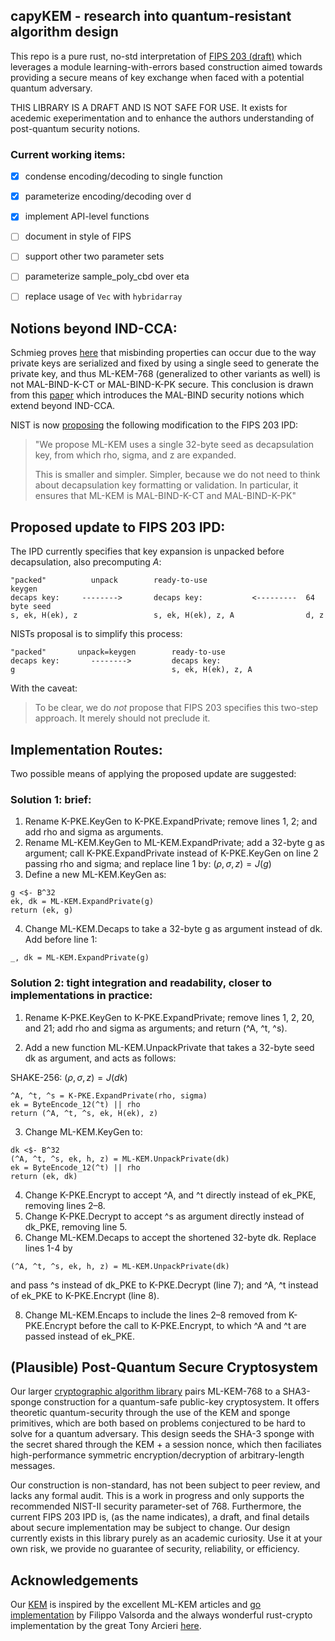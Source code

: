 ## capyKEM - research into quantum-resistant algorithm design

This repo is a pure rust, no-std interpretation of [FIPS 203 (draft)](https://csrc.nist.gov/pubs/fips/203/ipd) which leverages a module learning-with-errors based construction aimed towards providing a secure means of key exchange when faced with a potential quantum adversary.

THIS LIBRARY IS A DRAFT AND IS NOT SAFE FOR USE. It exists for acedemic exeperimentation and to enhance the authors understanding of post-quantum security notions.

### Current working items:


- [x] condense encoding/decoding to single function
- [x] parameterize encoding/decoding over d
- [x] implement API-level functions
- [ ] document in style of FIPS
- [ ] support other two parameter sets
- [ ] parameterize sample_poly_cbd over eta
- [ ] replace usage of ```Vec``` with ```hybridarray```


## Notions beyond IND-CCA:

Schmieg proves [here](https://eprint.iacr.org/2024/523) that misbinding properties can occur due to the way private keys are serialized and fixed by using a single seed to generate the private key, and thus ML-KEM-768 (generalized to other variants as well) is not MAL-BIND-K-CT or MAL-BIND-K-PK secure. This conclusion is drawn from this [paper](https://eprint.iacr.org/2023/1933) which introduces the MAL-BIND security notions which extend beyond IND-CCA.

NIST is now [proposing](https://groups.google.com/a/list.nist.gov/g/pqc-forum/c/5CT4NC_6zRI/m/lpifFrpWAwAJ?utm_medium=email&utm_source=footer) the following modification to the FIPS 203 IPD:

> "We propose ML-KEM uses a single 32-byte seed as decapsulation key, from which rho, sigma, and z are expanded.
> 
> This is smaller and simpler. Simpler, because we do not need to think about decapsulation key formatting or validation. In particular, it ensures that ML-KEM is MAL-BIND-K-CT and MAL-BIND-K-PK"
> 

## Proposed update to FIPS 203 IPD:

The IPD currently specifies that key expansion is unpacked before decapsulation, also precomputing $A$:

```
"packed"          unpack        ready-to-use                      keygen
decaps key:     -------->       decaps key:           <---------  64 byte seed
s, ek, H(ek), z                 s, ek, H(ek), z, A                d, z
```

NISTs proposal is to simplify this process:

```
"packed"       unpack=keygen        ready-to-use
decaps key:       -------->         decaps key:
g                                   s, ek, H(ek), z, A
```
With the caveat: 

> To be clear, we do *not* propose that FIPS 203 specifies this two-step approach. It merely should not preclude it.

## Implementation Routes:

Two possible means of applying the proposed update are suggested:

### Solution 1: brief:

1. Rename K-PKE.KeyGen to K-PKE.ExpandPrivate; remove lines 1, 2; and add rho and sigma as arguments.
2. Rename ML-KEM.KeyGen to ML-KEM.ExpandPrivate; add a 32-byte g as argument; call K-PKE.ExpandPrivate instead of K-PKE.KeyGen on line 2 passing rho and sigma; and replace line 1 by: $(\rho, \sigma, z) = J(g)$
3. Define a new ML-KEM.KeyGen as:

```
g <$- B^32
ek, dk = ML-KEM.ExpandPrivate(g)
return (ek, g)
```

4. Change ML-KEM.Decaps to take a 32-byte g as argument instead of dk. Add before line 1: 

```
_, dk = ML-KEM.ExpandPrivate(g)
```

### Solution 2: tight integration and readability, closer to implementations in practice:

1. Rename K-PKE.KeyGen to K-PKE.ExpandPrivate; remove lines 1, 2, 20, and 21; add rho and sigma as arguments; and return (^A, ^t, ^s).

2. Add a new function ML-KEM.UnpackPrivate that takes a 32-byte seed dk as argument, and acts as follows:

SHAKE-256:
$(\rho, \sigma, z) = J(dk)$    
```
^A, ^t, ^s = K-PKE.ExpandPrivate(rho, sigma)
ek = ByteEncode_12(^t) || rho
return (^A, ^t, ^s, ek, H(ek), z)
```

3. Change ML-KEM.KeyGen to:

```
dk <$- B^32
(^A, ^t, ^s, ek, h, z) = ML-KEM.UnpackPrivate(dk)
ek = ByteEncode_12(^t) || rho
return (ek, dk)
```

4. Change K-PKE.Encrypt to accept ^A, and ^t directly instead of ek_PKE, removing lines 2–8.
6. Change K-PKE.Decrypt to accept ^s as argument directly instead of dk_PKE, removing line 5.
7. Change ML-KEM.Decaps to accept the shortened 32-byte dk. Replace lines 1-4 by
```
(^A, ^t, ^s, ek, h, z) = ML-KEM.UnpackPrivate(dk)
```
and pass ^s instead of dk_PKE to K-PKE.Decrypt (line 7); and ^A, ^t instead of ek_PKE to K-PKE.Encrypt (line 8).

8. Change ML-KEM.Encaps to include the lines 2–8 removed from K-PKE.Encrypt before the call to K-PKE.Encrypt, to which ^A and ^t are passed instead of ek_PKE.

## (Plausible) Post-Quantum Secure Cryptosystem
Our larger [cryptographic algorithm library](https://github.com/drcapybara/capyCRYPT) pairs ML-KEM-768 to a SHA3-sponge construction for a quantum-safe public-key cryptosystem. It offers theoretic quantum-security through the use of the KEM and sponge primitives, which are both based on problems conjectured to be hard to solve for a quantum adversary. This design seeds the SHA-3 sponge with the secret shared through the KEM + a session nonce, which then faciliates high-performance symmetric encryption/decryption of arbitrary-length messages.

Our construction is non-standard, has not been subject to peer review, and lacks any formal audit. This is a work in progress and only supports the recommended NIST-II security parameter-set of 768. Furthermore, the current FIPS 203 IPD is, (as the name indicates), a draft, and final details about secure implementation may be subject to change. Our design currently exists in this library purely as an academic curiosity. Use it at your own risk, we provide no guarantee of security, reliability, or efficiency.

## Acknowledgements
Our [KEM](https://github.com/drcapybara/capyKEM) is inspired by the excellent ML-KEM articles and [go implementation](https://pkg.go.dev/filippo.io/mlkem768) by Filippo Valsorda and the always wonderful rust-crypto implementation by the great Tony Arcieri [here](https://crates.io/crates/ml-kem).
